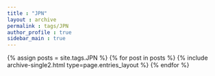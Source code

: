 ```yaml
---
title : "JPN"
layout : archive
permalink : tags/JPN
author_profile : true
sidebar_main : true
---
```


{% assign posts = site.tags.JPN %}
{% for post in posts %} {% include archive-single2.html type=page.entries_layout %} {% endfor %}